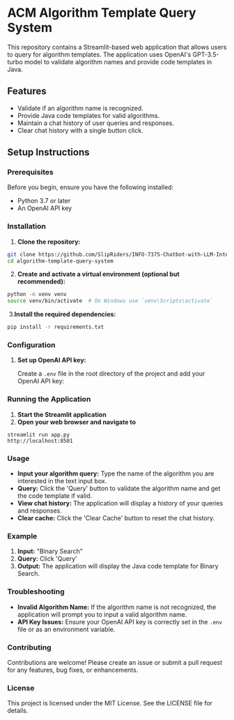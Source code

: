 # ACM Algorithm Template Query System

This repository contains a Streamlit-based web application that allows users to query for algorithm templates. The application uses OpenAI's GPT-3.5-turbo model to validate algorithm names and provide code templates in Java.

## Features

- Validate if an algorithm name is recognized.
- Provide Java code templates for valid algorithms.
- Maintain a chat history of user queries and responses.
- Clear chat history with a single button click.

## Setup Instructions

### Prerequisites

Before you begin, ensure you have the following installed:

- Python 3.7 or later
- An OpenAI API key

### Installation

1. **Clone the repository:**
```bash
git clone https://github.com/SlipRiders/INFO-7375-Chatbot-with-LLM-Integration-TEST.git
cd algorithm-template-query-system
```
2. **Create and activate a virtual environment (optional but recommended):**

```bash
python -m venv venv
source venv/bin/activate  # On Windows use `venv\Scripts\activate`
```
​	3.**Install the required dependencies:**

```bash
pip install -r requirements.txt
```

### Configuration

1. **Set up OpenAI API key:**

   Create a `.env` file in the root directory of the project and add your OpenAI API key:

### Running the Application

1. **Start the Streamlit application**
2. **Open your web browser and navigate to**

```
streamlit run app.py
http://localhost:8501
```

### Usage

- **Input your algorithm query:** Type the name of the algorithm you are interested in the text input box.
- **Query:** Click the 'Query' button to validate the algorithm name and get the code template if valid.
- **View chat history:** The application will display a history of your queries and responses.
- **Clear cache:** Click the 'Clear Cache' button to reset the chat history.

### Example

1. **Input:** "Binary Search"
2. **Query:** Click 'Query'
3. **Output:** The application will display the Java code template for Binary Search.

### Troubleshooting

- **Invalid Algorithm Name:** If the algorithm name is not recognized, the application will prompt you to input a valid algorithm name.
- **API Key Issues:** Ensure your OpenAI API key is correctly set in the `.env` file or as an environment variable.

### Contributing

Contributions are welcome! Please create an issue or submit a pull request for any features, bug fixes, or enhancements.

### License

This project is licensed under the MIT License. See the LICENSE file for details.
